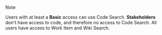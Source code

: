 > [!NOTE]
> Users with at least a **Basic** access can use Code Search. **Stakeholders** don't have access to code, and therefore no access to Code Search. All users have access to Work Item and Wiki Search.
